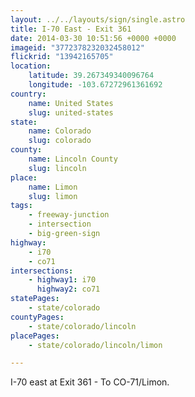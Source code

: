 ```yaml
---
layout: ../../layouts/sign/single.astro
title: I-70 East - Exit 361
date: 2014-03-30 10:51:56 +0000 +0000
imageid: "3772378232032458012"
flickrid: "13942165705"
location:
    latitude: 39.267349340096764
    longitude: -103.67272961361692
country:
    name: United States
    slug: united-states
state:
    name: Colorado
    slug: colorado
county:
    name: Lincoln County
    slug: lincoln
place:
    name: Limon
    slug: limon
tags:
    - freeway-junction
    - intersection
    - big-green-sign
highway:
    - i70
    - co71
intersections:
    - highway1: i70
      highway2: co71
statePages:
    - state/colorado
countyPages:
    - state/colorado/lincoln
placePages:
    - state/colorado/lincoln/limon

---
```

I-70 east at Exit 361 - To CO-71/Limon.